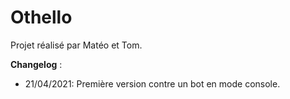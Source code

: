 # Othello

Projet réalisé par Matéo et Tom.

__Changelog__ :

  * 21/04/2021: Première version contre un bot en mode console.
